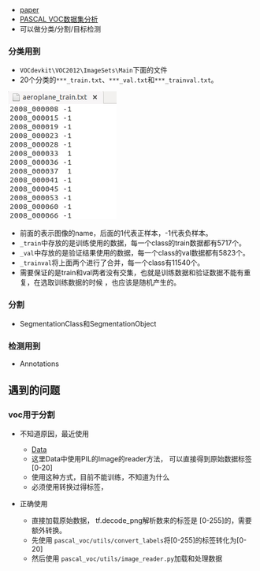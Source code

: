 * [paper](paper/2014-The%20pascal%20visual%20object%20classes%20challenge%20A%20retrospective.pdf)
* [PASCAL VOC数据集分析](https://blog.csdn.net/zhangjunbob/article/details/52769381)
* 可以做分类/分割/目标检测

### 分类用到

* `VOCdevkit\VOC2012\ImageSets\Main`下面的文件
* 20个分类的`***_train.txt`、`***_val.txt`和`***_trainval.txt`。

![](pascal_voc/voc_01.png)
* 前面的表示图像的name，后面的1代表正样本，-1代表负样本。
* `_train`中存放的是训练使用的数据，每一个class的train数据都有5717个。
* `_val`中存放的是验证结果使用的数据，每一个class的val数据都有5823个。
* `_trainval`将上面两个进行了合并，每一个class有11540个。
* 需要保证的是train和val两者没有交集，也就是训练数据和验证数据不能有重复，在选取训练数据的时候 ，也应该是随机产生的。


### 分割

* SegmentationClass和SegmentationObject


### 检测用到

* Annotations
 

## 遇到的问题

### voc用于分割

* 不知道原因，最近使用
    * [Data](pascal_voc/for_segmentation/Data.py)
    * 这里Data中使用PIL的Image的reader方法， 可以直接得到原始数据标签 [0-20]
    * 使用这种方式，目前不能训练，不知道为什么
    * 必须使用转换过得标签，
    
* 正确使用
    * 直接加载原始数据， tf.decode_png解析数来的标签是 [0-255]的，需要额外转换。
    * 先使用 `pascal_voc/utils/convert_labels`将[0-255]的标签转化为[0-20]
    * 然后使用 `pascal_voc/utils/image_reader.py`加载和处理数据

    